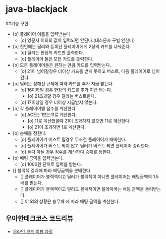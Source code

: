 # java-blackjack
##기능 구현
 - [o] 플레이어 이름을 입력받는다
    - [o] 영문자 이외의 값이 입력되면 안된다.(대소문자 구별 안한다)
 - [o] 첫턴에는 딜러와 등록된 플레이어에게 2장의 카드를 나눠준다.
    - [o] 딜러는 한장의 카드만 출력한다.
    - [o] 플레이어 들은 모든 카드를 출력한다.
 - [o] 모든 플레이어들은 원하는 만큼 카드를 입력받는다.
    - [o] 21이 넘어갈경우 더이상 카드를 받지 못하고 버스트, 다음 플레이어로 넘어간다.
 - [o] 딜러는 정해진 규칙에 따라 카드를 추가 지급 받는다.
    - [o] 16이하일 경우 한장의 카드를 추가 지급 받는다.
        - [o] 21초과할 경우 딜러는 버스트한다.
    - [o] 17이상일 경우 더이상 지급받지 않는다.
 - [o] 각 플레이어별 점수를 계산한다.
    - [o] ACE는 1또는11로 계산한다.
        - [o] 11로 계산했을때 21이 초과하지 않으면 11로 계산한다.
        - [o] 21이 초과하면 1로 계산한다.
 - [o] 승패를 정한다.
    - [o] 플레이어가 버스트 될경우 무조건 플레이어가 패배한다.
    - [o] 플레이어가 버스트 되지 않고 딜러가 버스트 되면 플레이어 승리한다.
    - [o] 둘다 아닐 경우 점수를 계산하여 승패를 정한다.
 - [o] 배팅 금액을 입력받는다.
    - [o] 1000원 단위로 입력을 받는다.
 - [] 블랙잭 결과에 따라 배팅금액을 분배한다.
    - [] 플레이어가 블랙잭이고 딜러가 블랙잭이 아니면 플레이어는 배팅금액의 1.5배를 받는다.
    - [] 플레이어가 블랙잭이고 딜러도 블랙잭이면 플레이어는 배팅 금액을 돌려받는다.
    - [] 이 외의 상황은 승무패 에 따라 배팅 금액을 계산한다.

## 우아한테크코스 코드리뷰
* [온라인 코드 리뷰 과정](https://github.com/woowacourse/woowacourse-docs/blob/master/maincourse/README.md)

